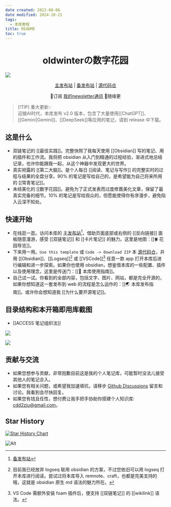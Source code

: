 ```yaml
---
date created: 2022-08-06
date modified: 2024-10-21
tags:
  - 本库教程
title: README
toc: true
---
```


<h1 align="center">oldwinterの数字花园</h1>
<img src="https://img.oldwinter.top/202208211431065.svg">
<p align="center">
	<a href="https://garden.oldwinter.top/README">主发布站</a> |
	<a href="https://notes.oldwinter.top/README">备发布站</a> |
	<a href="https://github.com/oldwinter/knowledge-garden">源代码仓</a>
</p>
<p align="center">📩订阅 <a href="https://oldwinter.zhubai.love/">我的newsletter通讯</a> 🛶随缘更</p>

> [!TIP] 重大更新💡  
> 迎接AI时代，本库发布 v2.0 版本，包含了大量使用[[ChatGPT]]、[[Gemini|Gemini]]、[[DeepSeek]]等应用的笔记，请到 release 中下载。


## 这是什么

- 双链笔记的 [[最佳实践]]。完整快照了我每天使用 [[Obsidian]] 写的笔记、用的插件和工作流。我将把 obsidian 从入门到精通的过程经验，渐进式地总结记录，也许你能跟我一起，从这个神器中发现更大的世界。
- 真实袒露的 [[第二大脑]]。是个人每日 [[阅读、笔记与写作]] 的完整实时的过程与结果的全盘分享。90% 的笔记是写给自己的，是希望能为自己将来所用的 [[常青笔记]]。
- 未经美化的 [[数字花园]]。避免为了正式发表而过度修葺美化文章，保留了最真实完备的细节。10% 的笔记是写给观众的，但愿能使得你有序漫步，避免陷入云深不知处。

## 快速开始

- 在线逛一逛。访问本库的 [主发布站](https://garden.oldwinter.top/README#%E5%BF%AB%E9%80%9F%E5%BC%80%E5%A7%8B)[^1]，借助页面底部或右侧的 [[反向链接]] 面板随意漫游，感受 [[双链笔记]] 和 [[卡片笔记]] 的魅力。这里是地图：[[🍀 花园导览]]。
- 下来用一用。`Use this template` 或 `Code -> Download ZIP` 本 [源代码仓](https://github.com/oldwinter/knowledge-garden)，并用 [[Obsidian]]、[[Logseq]][^2] 或 [[VSCode]][^3] 任意一款 app 打开本库后进行编辑和进一步探索。如果你也使用 obsidian，想鉴借本库的一些配置、插件以及使用理念，这里是传送门：[[🧰 本库使用指南]]。
- 自己试一试。你看到的全部内容，包括文字、图片、网站，都是完全开源的，如果你想知道这一套发布到 web 的流程是怎么运作的：[[🌏 本库发布指南]]。或许你会想知道我 [[为什么要开源笔记]]。

## 目录结构和本开箱即用库截图

- [[ACCESS 笔记组织法]]

![](https://img.oldwinter.top/白.png)

![](https://img.oldwinter.top/黑.png)

## 贡献与交流

- 如果您想参与贡献，非常抱歉目前这是我的个人笔记库，可能暂时没法儿接受其他人的笔记合入。
- 如果您有相关问题，或希望我加速填坑，请移步 [Github Discussions](https://github.com/oldwinter/knowledge-garden/discussions) 留言和讨论。我看到会尽快回复。
- 如果您有钱且任性，想付费让我手把手协助你搭建个人知识库: cdd2zju@gmail.com。

## Star History

[![Star History Chart](https://api.star-history.com/svg?repos=oldwinter/knowledge-garden&type=Date)](https://star-history.com/#oldwinter/knowledge-garden&Date)

![Alt](https://repobeats.axiom.co/api/embed/2a5fe91fc704e698437055b29741043e12f5771e.svg "Repobeats analytics image")

[^1]: [备发布站](https://notes.oldwinter.top/readme#%E5%BF%AB%E9%80%9F%E5%BC%80%E5%A7%8B)
[^2]: 目前我已经放弃 logseq 联用 obsidian 的方案，不过您依旧可以用 logseq 打开本库进行阅读。尝试过将本库导入 remnote、craft，也都是完美支持的哦，这就是 obsidian 原生 md 语法的魅力所在。
[^3]: VS Code 需额外安装 foam 插件后，便支持 [[双链笔记]] 的 [[wikilink]] 语法。